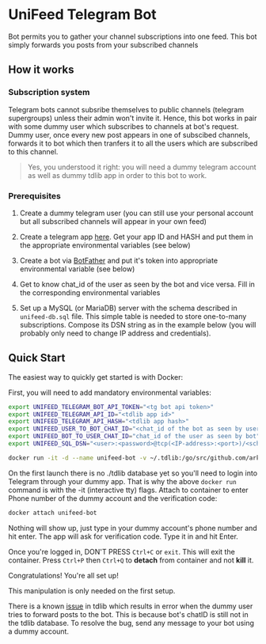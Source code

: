 # UniFeed Telegram Bot
Bot permits you to gather your channel subscriptions into one feed. This bot simply forwards you posts from your subscribed channels

## How it works

### Subscription system
Telegram bots cannot subsribe themselves to public channels (telegram supergroups) unless their admin won't invite it. Hence, this bot works in pair with some dummy user which subscribes to channels at bot's request. Dummy user, once every new post appears in one of subscibed channels, forwards it to bot which then tranfers it to all the users which are subscribed to this channel.

>Yes, you understood it right: you will need a dummy telegram account as well as dummy tdlib app in order to this bot to work.

### Prerequisites
1. Create a dummy telegram user (you can still use your personal account but all subscribed channels will appear in your own feed)

2. Create a telegram app [here](https://my.telegram.org/apps). Get your app ID and HASH and put them in the appropriate environmental variables (see below)

3. Create a bot via [BotFather](https://t.me/botfather) and put it's token into appropriate environmental variable (see below)

4. Get to know chat_id of the user as seen by the bot and vice versa. Fill in the corresponding environmental variables

5. Set up a MySQL (or MariaDB) server with the schema described in `unifeed-db.sql` file. This simple table is needed to store one-to-many subscriptions. Compose its DSN string as in the example below (you will probably only need to change IP address and credentials).

## Quick Start
The easiest way to quickly get started is with Docker:

First, you will need to add mandatory environmental variables:
```bash
export UNIFEED_TELEGRAM_BOT_API_TOKEN="<tg bot api token>"
export UNIFEED_TELEGRAM_API_ID="<tdlib app id>"
export UNIFEED_TELEGRAM_API_HASH="<tdlib app hash>"
export UNIFEED_USER_TO_BOT_CHAT_ID="<chat_id of the bot as seen by user>"
export UNIFEED_BOT_TO_USER_CHAT_ID="chat_id of the user as seen by bot"
export UNIFEED_SQL_DSN="<user>:<password>@tcp(<IP-address>:<port>)/<schema name>" # e.g. "unifeed-user:unifeed-password@tcp(127.0.0.1:3306)/unifeed-db"
```

```bash
docker run -it -d --name unifeed-bot -v ~/.tdlib:/go/src/github.com/arkhipovkm/unifeed-go/.tdlib -e UNIFEED_TELEGRAM_BOT_API_TOKEN="$UNIFEED_TELEGRAM_BOT_API_TOKEN" -e UNIFEED_TELEGRAM_API_ID="$UNIFEED_TELEGRAM_API_ID" -e UNIFEED_TELEGRAM_API_HASH="$UNIFEED_TELEGRAM_API_HASH" -e UNIFEED_USER_TO_BOT_CHAT_ID="$UNIFEED_USER_TO_BOT_CHAT_ID" -e UNIFEED_BOT_TO_USER_CHAT_ID="$UNIFEED_BOT_TO_USER_CHAT_ID" -e UNIFEED_SQL_DSN="$UNIFEED_SQL_DSN" arkhipovkm/unifeed-bot:latest
```

On the first launch there is no ./tdlib database yet so you'll need to login into Telegram through your dummy app. That is why the above `docker run` command is with the -it (interactive tty) flags. Attach to container to enter Phone number of the dummy account and the verification code:

```bash
docker attach unifeed-bot
```

Nothing will show up, just type in your dummy account's phone number and hit enter. The app will ask for verification code. Type it in and hit Enter.

Once you're logged in, DON'T PRESS `Ctrl+C` or `exit`. This will exit the container. Press `Ctrl+P` then `Ctrl+Q` to **detach** from container and not **kill** it.

Congratulations! You're all set up!

This manipulation is only needed on the first setup.

There is a known [issue](https://github.com/tdlib/td/issues/791) in tdlib which results in error when the dummy user tries to forward posts to the bot. This is because bot's chatID is still not in the tdlib database. To resolve the bug, send any message to your bot using a dummy account.
